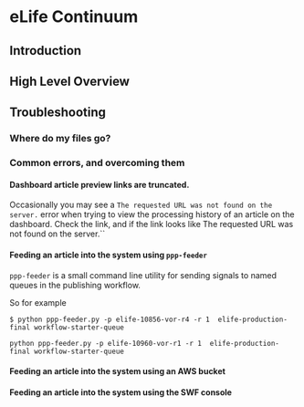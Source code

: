 # eLife Continuum

## Introduction

## High Level Overview

## Troubleshooting

### Where do my files go?

### Common errors, and overcoming them

#### Dashboard article preview links are truncated.

Occasionally you may see a `The requested URL was not found on the server.` error when trying to view the processing history of an article on the dashboard. Check the link, and if the link looks like The requested URL was not found on the server.``

#### Feeding an article into the system using `ppp-feeder`

`ppp-feeder` is a small command line utility for sending signals to named queues in the publishing workflow.

So for example

	$ python ppp-feeder.py -p elife-10856-vor-r4 -r 1  elife-production-final workflow-starter-queue

	python ppp-feeder.py -p elife-10960-vor-r1 -r 1  elife-production-final workflow-starter-queue

#### Feeding an article into the system using an AWS bucket

#### Feeding an article into the system using the SWF console
